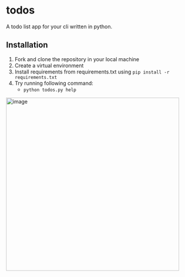 # todos

A todo list app for your cli written in python.

## Installation
1. Fork and clone the repository in your local machine
2. Create a virtual environment
3. Install requirements from requirements.txt using `pip install -r requirements.txt`
4. Try running following command:
   - `python todos.py help`


<img width="471" alt="image" src="https://github.com/Utkarshn10/todos/assets/58587256/5495fa13-968c-488b-9d42-9eb10926cb2b">

